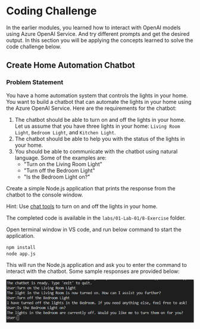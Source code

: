 # Coding Challenge

In the earlier modules, you learned how to interact with OpenAI models using Azure OpenAI Service. And try different prompts and get the desired output. In this section you will be applying the concepts learned to solve the code challenge below.

## Create Home Automation Chatbot

### Problem Statement

You have a home automation system that controls the lights in your home. You want to build a chatbot that can automate the lights in your home using the Azure OpenAI Service. Here are the requirements for the chatbot:

1. The chatbot should be able to turn on and off the lights in your home. Let us assume that you have three lights in your home: `Living Room Light`, `Bedroom Light`, and `Kitchen Light`.
2. The chatbot should be able to help you with the status of the lights in your home.
3. You should be able to communicate with the chatbot using natural language. Some of the examples are:
   - "Turn on the Living Room Light"
   - "Turn off the Bedroom Light"
   - "Is the Bedroom Light on?"

Create a simple Node.js application that prints the response from the chatbot to the console window.

Hint: Use [chat tools](https://learn.microsoft.com/en-us/javascript/api/overview/azure/openai-readme?view=azure-node-preview#use-chat-tools) to turn on and off the lights in your home.

The completed code is available in the `labs/01-Lab-01/8-Exercise` folder.

Open terminal window in VS code, and run below command to start the application.

```bash
npm install
node app.js
```

This will run the Node.js application and ask you to enter the command to interact with the chatbot. Some sample responses are provided below:

![alt text](images/chatbot-exercise.png)
